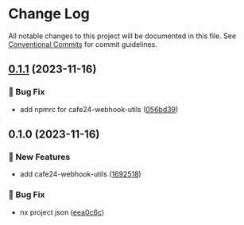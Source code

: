 # Change Log

All notable changes to this project will be documented in this file.
See [Conventional Commits](https://conventionalcommits.org) for commit guidelines.

## [0.1.1](https://github.com/shepherd231/cafe24api-client/compare/cafe24-webhook-utils@0.1.0...cafe24-webhook-utils@0.1.1) (2023-11-16)

### :bug: Bug Fix

- add npmrc for cafe24-webhook-utils ([056bd39](https://github.com/shepherd231/cafe24api-client/commit/056bd39c90df8f8b9458bcec82c7fcaed78f3ad3))

## 0.1.0 (2023-11-16)

### :rocket: New Features

- add cafe24-webhook-utils ([1692518](https://github.com/shepherd231/cafe24api-client/commit/1692518d0f59bc9215c841d6a73eecb566631002))

### :bug: Bug Fix

- nx project json ([eea0c6c](https://github.com/shepherd231/cafe24api-client/commit/eea0c6cf59d7dcc9e59b0596918c7b4b58e6a6bb))

